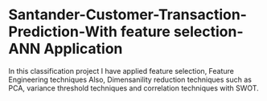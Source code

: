 # Santander-Customer-Transaction-Prediction-With feature selection-ANN Application
In this classification project I have applied feature selection, Feature Engineering techniques Also, Dimensanility reduction techniques such as PCA, variance threshold techniques and correlation techniques with SWOT.

